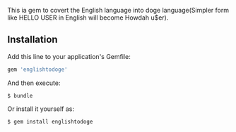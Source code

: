 This ia gem to covert the English language into doge language(Simpler form like HELLO USER in English will become Howdah u$er).
## Installation

Add this line to your application's Gemfile:

```ruby
gem 'englishtodoge'
```

And then execute:

    $ bundle

Or install it yourself as:

    $ gem install englishtodoge
